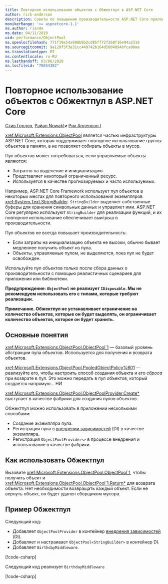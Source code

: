 ```yaml
---
title: Повторное использование объектов с Обжектпул в ASP.NET Core
author: rick-anderson
description: Советы по повышению производительности ASP.NET Core приложений с помощью Обжектпул.
monikerRange: '>= aspnetcore-1.1'
ms.author: riande
ms.date: 04/11/2019
uid: performance/ObjectPool
ms.openlocfilehash: 771f19e54a908b8b2cd85ff72f368f16e94a2310
ms.sourcegitcommit: 9a129f5f3e31cc449742b164d5004894bfca90aa
ms.translationtype: MT
ms.contentlocale: ru-RU
ms.lasthandoff: 03/06/2020
ms.locfileid: "78654382"
---
```

# <a name="object-reuse-with-objectpool-in-aspnet-core"></a>Повторное использование объектов с Обжектпул в ASP.NET Core

[Стив Гордон](https://twitter.com/stevejgordon), [Райан Nowak)](https://github.com/rynowak)и [Рик Андерсон (](https://twitter.com/RickAndMSFT)

<xref:Microsoft.Extensions.ObjectPool> является частью инфраструктуры ASP.NET Core, которая поддерживает повторное использование группы объектов в памяти, а не позволяет собирать объекты в мусор.

Пул объектов может потребоваться, если управляемые объекты являются:

- Затратно на выделение и инициализацию.
- Представляет некоторый ограниченный ресурс.
- Используется в качестве прогнозируемых и часто используемых.

Например, ASP.NET Core Framework использует пул объектов в некоторых местах для повторного использования экземпляров <xref:System.Text.StringBuilder>. `StringBuilder` выделяет собственные буферы для хранения символьных данных и управляет ими. ASP.NET Core регулярно используют `StringBuilder` для реализации функций, и их повторное использование обеспечивает выигрыш в производительности.

Пул объектов не всегда повышает производительность:

- Если затраты на инициализацию объекта не высоки, обычно бывает медленнее получить объект из пула.
- Объекты, управляемые пулом, не выделяются, пока пул не будет освобожден.

Используйте пул объектов только после сбора данных о производительности с помощью реалистичных сценариев для приложения или библиотеки.

**Предупреждение: `ObjectPool` не реализует `IDisposable`. Мы не рекомендуем использовать его с типами, которые требуют реализации.**

**Примечание. Обжектпул не устанавливает ограничение на количество объектов, которые он будет выделять, он ограничивает количество объектов, которое он будет хранить.**

## <a name="concepts"></a>Основные понятия

<xref:Microsoft.Extensions.ObjectPool.ObjectPool`1> — базовый уровень абстракции пула объектов. Используется для получения и возврата объектов.

<xref:Microsoft.Extensions.ObjectPool.PooledObjectPolicy%601> — реализуйте его, чтобы настроить способ создания объекта и его *сброса* при возврате в пул. Это можно передать в пул объектов, который создается напрямую... НИ

<xref:Microsoft.Extensions.ObjectPool.ObjectPoolProvider.Create*> выступает в качестве фабрики для создания пулов объектов.
<!-- REview, there is no ObjectPoolProvider<T> -->

Обжектпул можно использовать в приложении несколькими способами:

* Создание экземпляра пула.
* Регистрация пула в [внедрении зависимостей](xref:fundamentals/dependency-injection) (DI) в качестве экземпляра.
* Регистрация `ObjectPoolProvider<>` в процессе внедрения и использование в качестве фабрики.

## <a name="how-to-use-objectpool"></a>Как использовать Обжектпул

Вызовите <xref:Microsoft.Extensions.ObjectPool.ObjectPool`1>, чтобы получить объект и <xref:Microsoft.Extensions.ObjectPool.ObjectPool`1.Return*> для возврата объекта.  Нет необходимости возвращать каждый объект. Если не вернуть объект, он будет удален сборщиком мусора.

## <a name="objectpool-sample"></a>Пример Обжектпул

Следующий код:

* Добавляет `ObjectPoolProvider` в контейнер [внедрения зависимостей](xref:fundamentals/dependency-injection) (DI).
* Добавляет и настраивает `ObjectPool<StringBuilder>` в контейнер DI.
* Добавляет `BirthdayMiddleware`.

[!code-csharp[](ObjectPool/ObjectPoolSample/Startup.cs?name=snippet)]

Следующий код реализует `BirthdayMiddleware`

[!code-csharp[](ObjectPool/ObjectPoolSample/BirthdayMiddleware.cs?name=snippet)]
